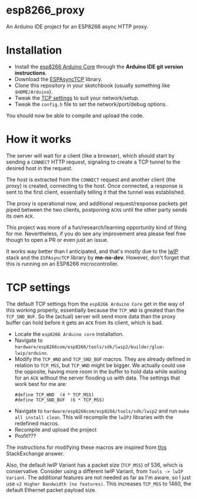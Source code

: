 # esp8266_proxy
An Arduino IDE project for an ESP8266 async HTTP proxy.

# Installation

- Install the [esp8266 Arduino Core](https://github.com/esp8266/Arduino#using-git-version) through the **Arduino IDE git version instructions**.
- Download the [ESPAsyncTCP](https://github.com/me-no-dev/ESPAsyncTCP) library.
- Clone this repository in your sketchbook (usually something like `$HOME/Arduino`).
- Tweak the [TCP settings](#TCP-settings) to suit your network/setup.
- Tweak the `config.h` file to set the network/port/debug options.

You should now be able to compile and upload the code.

# How it works

The server will wait for a client (like a browser), which should start by sending a `CONNECT` HTTP request, signaling to create a TCP tunnel to the desired host in the request.

The host is extracted from the `CONNECT` request and another client (the proxy) is created, connecting to the host. Once connected, a response is sent to the first client, essentially telling it that the tunnel was established. 

The proxy is operational now, and additional request/response packets get piped between the two clients, postponing `ACK`s until the other party sends its own `ACK`.

This project was more of a fun/research/learning opportunity kind of thing for me. Nevertheless, if you do see any improvement area please feel free though to open a PR or even just an issue.

It works way better than I anticipated, and that's mostly due to the [lwIP](https://savannah.nongnu.org/projects/lwip/) stack and the `ESPAsyncTCP` library by **me-no-dev**. However, don't forget that this is running on an ESP8266 microcontroller. 

# TCP settings
The default TCP settings from the `esp8266 Arduino Core` get in the way of this working properly, essentially because the `TCP_WND` is greated than the `TCP_SND_BUF`. So the (actual) server will send more data than the proxy buffer can hold before it gets an `ACK` from its client, which is bad.

- Locate the `esp8266 Arduino core` installation.
- Navigate to `hardware/esp8266com/esp8266/tools/sdk/lwip2/builder/glue-lwip/arduino`.
- Modify the `TCP_WND` and `TCP_SND_BUF` macros. They are already defined in relation to `TCP_MSS`, but `TCP_WND` might be bigger. We actually could use the opposite, having more room in the buffer to hold data while waiting for an `ACK` without the server flooding us with data. The settings that work best for me are: 
    ```
    #define TCP_WND  (4 * TCP_MSS)
    #define TCP_SND_BUF  (6 * TCP_MSS)
    ```
- Navigate to `hardware/esp8266com/esp8266/tools/sdk/lwip2` and run `make all install clean`. This will recompile the `lwIP2` libraries with the redefined macros.
- Recompile and upload the project
- Profit???

The instructions for modifying these macros are inspired from [this](https://arduino.stackexchange.com/a/90004/90867) StackExchange answer.

Also, the default lwIP Variant has a packet size (`TCP_MSS`) of 536, which is conservative. Consider using a different lwIP Variant, from `Tools -> lwIP Variant`. The additional features are not needed as far as I'm aware, so I just use `v2 Higher Bandwidth (no features)`. This increases `TCP_MSS` to 1460, the default Ethernet packet payload size.
